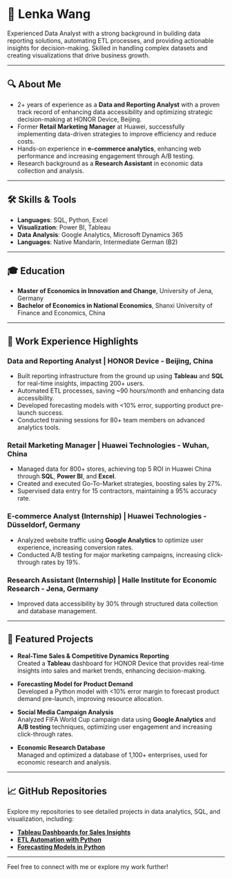 # 👋 Lenka Wang

Experienced Data Analyst with a strong background in building data reporting solutions, automating ETL processes, and providing actionable insights for decision-making. Skilled in handling complex datasets and creating visualizations that drive business growth.

---

## 🔍 About Me

- 2+ years of experience as a **Data and Reporting Analyst** with a proven track record of enhancing data accessibility and optimizing strategic decision-making at HONOR Device, Beijing.
- Former **Retail Marketing Manager** at Huawei, successfully implementing data-driven strategies to improve efficiency and reduce costs.
- Hands-on experience in **e-commerce analytics**, enhancing web performance and increasing engagement through A/B testing.
- Research background as a **Research Assistant** in economic data collection and analysis.

---

## 🛠️ Skills & Tools

- **Languages**: SQL, Python, Excel
- **Visualization**: Power BI, Tableau
- **Data Analysis**: Google Analytics, Microsoft Dynamics 365
- **Languages**: Native Mandarin, Intermediate German (B2)

---

## 🎓 Education

- **Master of Economics in Innovation and Change**, University of Jena, Germany
- **Bachelor of Economics in National Economics**, Shanxi University of Finance and Economics, China

---

## 💼 Work Experience Highlights

### Data and Reporting Analyst | HONOR Device - Beijing, China
- Built reporting infrastructure from the ground up using **Tableau** and **SQL** for real-time insights, impacting 200+ users.
- Automated ETL processes, saving ~90 hours/month and enhancing data accessibility.
- Developed forecasting models with <10% error, supporting product pre-launch success.
- Conducted training sessions for 80+ team members on advanced analytics tools.

### Retail Marketing Manager | Huawei Technologies - Wuhan, China
- Managed data for 800+ stores, achieving top 5 ROI in Huawei China through **SQL**, **Power BI**, and **Excel**.
- Created and executed Go-To-Market strategies, boosting sales by 27%.
- Supervised data entry for 15 contractors, maintaining a 95% accuracy rate.

### E-commerce Analyst (Internship) | Huawei Technologies - Düsseldorf, Germany
- Analyzed website traffic using **Google Analytics** to optimize user experience, increasing conversion rates.
- Conducted A/B testing for major marketing campaigns, increasing click-through rates by 19%.

### Research Assistant (Internship) | Halle Institute for Economic Research - Jena, Germany
- Improved data accessibility by 30% through structured data collection and database management.

---

## 📂 Featured Projects

- **Real-Time Sales & Competitive Dynamics Reporting**  
   Created a **Tableau** dashboard for HONOR Device that provides real-time insights into sales and market trends, enhancing decision-making.

- **Forecasting Model for Product Demand**  
   Developed a Python model with <10% error margin to forecast product demand pre-launch, improving resource allocation.

- **Social Media Campaign Analysis**  
   Analyzed FIFA World Cup campaign data using **Google Analytics** and **A/B testing** techniques, optimizing user engagement and increasing click-through rates.

- **Economic Research Database**  
   Managed and optimized a database of 1,100+ enterprises, used for economic research and analysis.

---

## 📈 GitHub Repositories

Explore my repositories to see detailed projects in data analytics, SQL, and visualization, including:
- **[Tableau Dashboards for Sales Insights](https://github.com/LenkaWang/Tableau-Dashboards)**
- **[ETL Automation with Python](https://github.com/LenkaWang/ETL-Automation)**
- **[Forecasting Models in Python](https://github.com/LenkaWang/Forecasting-Models)**

---

Feel free to connect with me or explore my work further!

